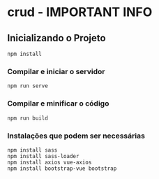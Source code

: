 # crud - IMPORTANT INFO

## Inicializando o Projeto
```
npm install
```

### Compilar e iniciar o servidor
```
npm run serve
```

### Compilar e minificar o código
```
npm run build
```

### Instalações que podem ser necessárias
```
npm install sass
npm install sass-loader
npm install axios vue-axios
npm install bootstrap-vue bootstrap
```

